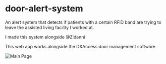 # door-alert-system
An alert system that detects if patients with a certain RFID band are trying to leave the assisted living facility I worked at.

I made this system alongside @Zidanni

This web app works alongside the DXAccess door management software.

![Main Page]([http://url/to/img.png](https://github.com/nodiuus/door-alert-system/blob/main/images/1.png)https://github.com/nodiuus/door-alert-system/blob/main/images/1.png)
